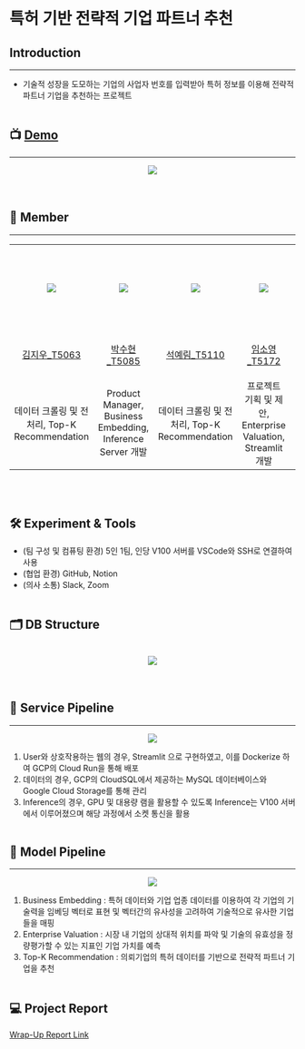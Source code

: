 # 특허 기반 전략적 기업 파트너 추천

## **Introduction**
---
* 기술적 성장을 도모하는 기업의 사업자 번호를 입력받아 특허 정보를 이용해 전략적 파트너 기업을 추천하는 프로젝트
<br><br>

## 📺 [Demo](https://www.youtube.com/watch?v=E5KTuIByZmw)
---
<div align="center">
  <img src="https://github.com/boostcampaitech5/level3_recsys_finalproject-recsys-08/assets/62042287/1a4a7b3f-6564-4902-97d6-48998cfbe2be">
</div>
<br><br>

## 👼 Member
---
<table align="center">
  <tr height="155px">
    <td align="center" width="150px" height="155px">
      <a href="https://github.com/rlawldn11703"><img src="https://avatars.githubusercontent.com/u/71757471?v=4"/></a>
    </td>
    <td align="center" width="150px" height="155px">
      <a href="https://github.com/Sh-IT0311"><img src="https://avatars.githubusercontent.com/u/62042287?v=4"/></a>
    </td>
    <td align="center" width="150px" height="155px">
      <a href="https://github.com/rimmiya"><img src="https://avatars.githubusercontent.com/u/43161401?v=4"/></a>
    </td>
    <td align="center" width="150px" height="155px">
      <a href="https://github.com/AI-soyoung"><img src="https://avatars.githubusercontent.com/u/126646180?v=4"/></a>
    </td>
    <td align="center" width="150px" height="155px">
      <a href="https://github.com/1132jjw"><img src="https://avatars.githubusercontent.com/u/62981031?v=4"/></a>
    </td>
  </tr>
  <tr height="80px">
    <td align="center" width="150px">
      <a href="https://github.com/rlawldn11703">김지우_T5063</a>
    </td>
    <td align="center" width="150px">
      <a href="https://github.com/Sh-IT0311">박수현_T5085</a>
    </td>
    <td align="center" width="150px">
      <a href="https://github.com/rimmiya">석예림_T5110</a>
    </td>
    <td align="center" width="150px">
      <a href="https://github.com/AI-soyoung">임소영_T5172</a>
    </td>
    <td align="center" width="150px">
      <a href="https://github.com/1132jjw">전증원_T5185</a>
    </td>
  </tr>
  <tr height="140px">
    <td align="center" width="150px">
      데이터 크롤링 및 전처리, Top-K Recommendation
    </td>
    <td align="center" width="150px">
      Product Manager, Business Embedding, Inference Server 개발
    </td>
    <td align="center" width="150px">
      데이터 크롤링 및 전처리, Top-K Recommendation
    </td>
    <td align="center" width="150px">
      프로젝트 기획 및 제안, Enterprise Valuation, Streamlit 개발
    </td>
    <td align="center" width="150px">
      Enterprise Valuation, Database 구축
    </td>
  </tr>
</table>
&nbsp;
<br><br>

🛠️ Experiment & Tools
---
* (팀 구성 및 컴퓨팅 환경) 5인 1팀, 인당 V100 서버를 VSCode와 SSH로 연결하여 사용
* (협업 환경) GitHub, Notion
* (의사 소통) Slack, Zoom
<br><br>

🗂️ DB Structure
---
<br>
<div align="center">
  <img src="https://github.com/boostcampaitech5/level3_recsys_finalproject-recsys-08/assets/62042287/f614c2a4-787f-498d-b899-b310cb5b4281">
</div>
<br><br>

## 🚨 Service Pipeline
---
<div align="center">
  <img src="https://github.com/boostcampaitech5/level3_recsys_finalproject-recsys-08/assets/62042287/b228407f-3e0a-4855-9cc9-872fc3ecf579">
</div>

1. User와 상호작용하는 웹의 경우, Streamlit 으로 구현하였고, 이를 Dockerize 하여 GCP의 Cloud Run을 통해 배포
2. 데이터의 경우, GCP의 CloudSQL에서 제공하는 MySQL 데이터베이스와 Google Cloud Storage를 통해 관리
3. Inference의 경우, GPU 및 대용량 램을 활용할 수 있도록 Inference는 V100 서버에서 이루어졌으며 해당 과정에서 소켓 통신을 활용
<br><br>

## 📍 Model Pipeline
---
<div align="center">
  <img src="https://github.com/boostcampaitech5/level3_recsys_finalproject-recsys-08/assets/62042287/adacc1fe-e207-4bcb-b69b-641297de3716">
</div>

1. Business Embedding : 특허 데이터와 기업 업종 데이터를 이용하여 각 기업의 기술력을 임베딩 벡터로 표현 및 벡터간의 유사성을 고려하여 기술적으로 유사한 기업들을 매핑
2. Enterprise Valuation : 시장 내 기업의 상대적 위치를 파악 및 기술의 유효성을 정량평가할 수 있는 지표인 기업 가치를 예측
3. Top-K Recommendation : 의뢰기업의 특허 데이터를 기반으로 전략적 파트너 기업을 추천
<br><br>


## 💻 Project Report
[Wrap-Up Report Link](https://github.com/boostcampaitech5/level3_recsys_finalproject-recsys-08/blob/main/docs/%5BRecsys%208%E1%84%8C%E1%85%A9%20EXIT%5D%20Final%20Project%20Wrap%20Up%20Report.pdf)
